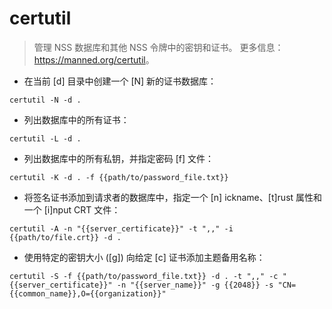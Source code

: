 # certutil

> 管理 NSS 数据库和其他 NSS 令牌中的密钥和证书。
> 更多信息：<https://manned.org/certutil>。

- 在当前 [d] 目录中创建一个 [N] 新的证书数据库：

`certutil -N -d .`

- 列出数据库中的所有证书：

`certutil -L -d .`

- 列出数据库中的所有私钥，并指定密码 [f] 文件：

`certutil -K -d . -f {{path/to/password_file.txt}}`

- 将签名证书添加到请求者的数据库中，指定一个 [n] ickname、[t]rust 属性和一个 [i]nput CRT 文件：

`certutil -A -n "{{server_certificate}}" -t ",," -i {{path/to/file.crt}} -d .`

- 使用特定的密钥大小 ([g]) 向给定 [c] 证书添加主题备用名称：

`certutil -S -f {{path/to/password_file.txt}} -d . -t ",," -c "{{server_certificate}}" -n "{{server_name}}" -g {{2048}} -s "CN={{common_name}},O={{organization}}"`